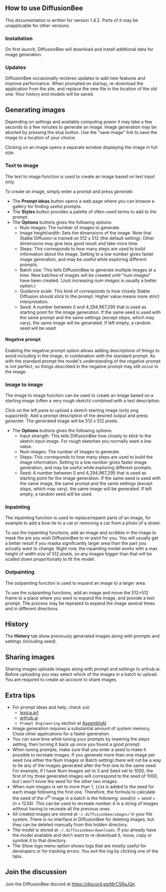 ## How to use DiffusionBee

This documentation is written for version 1.4.2. Parts of it may be unapplicable for other versions.

### Installation

On first launch, DiffusionBee will download and install additional data for image generation.

### Updates

DiffusionBee occasionally recieves updates to add new features and improve performance. When prompted on startup, re-download the application from the site, and replace the new file in the location of the old one. Your history and models will be saved.

## Generating images

Depending on settings and available computing power it may take a few seconds to a few minutes to generate an image. Image generation may be aborted by pressing the stop button. Use the "save image" link to save the image to a location of your choice.

Clicking on an image opens a separate window displaying the image in full size.

### Text to image

The text to image function is used to create an image based on text input only.

To create an image, simply enter a prompt and press _generate_.

* The **Prompt ideas** button opens a web page where you can browse a gallery for finding useful prompts.
* The **Styles** button provides a palette of often-used terms to add to the prompt.
* The **Options** buttons gives the following options:
  * Num images: The number of images to generate.
  * Image height/width: Sets the dimensions of the image. Note that Stable Diffusion is trained on 512 x 512 (the default setting). Other dimensions may give less good result and take more time.
  * Steps: This corresponds to how many steps are used to build information about the image. Setting to a low number gives faster image generation, and may be useful while exploring different prompts.
  * Batch size: This tells DiffusionBee to generate multiple images at a time. New batches of images will be created until "num images" have been created. (Just increasing _num images_ is usually a better option.)
  * Guidance scale: This kind of corresponds to how closely Stable Diffusion should stick to the prompt. Higher value means more strict interpretation.
  * Seed: A number between 0 and 4,294,967,295 that is used as starting point for the image generation. If the same seed is used with the same prompt and the same settings (except *steps*, which may vary), the same image will be generated. If left empty, a random seed will be used.

#### Negative prompt

Enabling the negative prompt option allows adding descriptions of things to avoid including in the image, in combination with the standard prompt. As with the standard prompt the model's understanding of the negative prompt is not perfect, so things described in the negative prompt may still occur in the image.

### Image to image

The image to image function can be used to create an image based on a starting image (often a very rough sketch) combined with a text description.

Click on the left pane to upload a sketch starting image (only png supported). Add a prompt description of the desired output and press _generate_. The generated image will be 512 x 512 pixels.

* The **Options** buttons gives the following options:
  * Input strength: This tells DiffusionBee how closely to stick to the sketch input image. For rough sketches you normally want a low value.
  * Num images: The number of images to generate.
  * Steps: This corresponds to how many steps are used to build the image information. Setting to a low number gives faster image generation, and may be useful while exploring different prompts.
  * Seed: A number between 0 and 4,294,967,295 that is used as starting point for the image generation. If the same seed is used with the same image, the same prompt and the same settings (except *steps*, which may vary), the same image will be generated. If left empty, a random seed will be used.

### Inpainting

The inpainting function is used to replace/repaint parts of an image, for example to add a bow tie to a cat or removing a car from a photo of a street.

To use the inpainting functions, add an image and scribble in the image to mask the are you wish DiffusionBee to re-paint for you. You will usually get a better result if you maska significantly larger area than the part you actually want to change.
Right now, the inpainting model works with a max height of width size of 512 pixels, so any images bigger than that will be scalled down proportionally to fit the model.


### Outpainting

The outpainting function is used to expand an image to a larger area.

To use the outpainting functions, add an image and move the 512×512 frame to a place where you want to expand the image, and provide a text prompt. The process may be repeated to expand the image several times and in different directions.


## History

The **History** tab show previously generated images along with prompts and settings (including seed).

## Sharing images

Sharing images uploads images along with prompt and settings to arthub.ai. Before uploading you may select which of the images in a batch to upload. You are required to create an account to share images.

## Extra tips

* For prompt ideas and help, check out:
  - [lexica.art](https://lexica.art/)
  - [arthub.ai](https://arthub.ai/)
  - `Prompt Engineering` section at [AssemblyAI](https://www.assemblyai.com/blog/how-to-run-stable-diffusion-locally-to-generate-images/)
* Image generation requires a substantial amount of system memory. Close other applications for a faster generation.
* You can save time while tuning your prompts by lowering the *steps* setting, then turning it back up once you found a good prompt.
* When tuning prompts, make sure that you enter a seed to make it possible to recreate images. If you generate more than one image per seed (via either the Num Images or Batch setting) there will not be a way to tie any of the images generated after the first one to the same seed. For example, if I have Num Images set to 3 and Seed set to 1000, the first of my three generated images will correspond to the seed of 1000, but I won't know the seed for the other two images.
* When _num images_ is set to more than 1, `1234` is added to the seed for each image following the first one. Therefore, the formula to calculate the seed of the $n^{th}$ image in a batch is the following: $seed(n) = seed + (n\times{1234})$. This can be used to recreate number 4 in a string of images without having to recreate all the previous ones.
* All created images are stored at `~/.diffusionbee/images/` in your file system. There is no interface in DiffusionBee for deleting images, but they can be deleted manually from this hidden directory.
* The model is stored at `~/.diffusionbee/downloads`. If you already have the model available and don't want to re-download it, move, copy or symlink it to that directory.
* The _Show logs_ menu option shows logs that are mostly useful for developers or for tracking errors. You exit the log by clicking one of the tabs.

## Join the discussion

Join the DiffusionBee discord at https://discord.gg/t6rC5RaJQn
